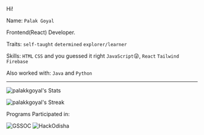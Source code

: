 Hi!

Name: `Palak Goyal`

Frontend(React) Developer.

Traits: `self-taught` `determined` `explorer/learner`

Skills: `HTML` `CSS` and you guessed it right `JavaScript`😜, `React` `Tailwind` `Firebase`

Also worked with: `Java` and `Python`

---
![palakkgoyal's Stats](https://github-readme-stats.vercel.app/api?username=palakkgoyal&theme=vue-dark&show_icons=true&hide_border=true&count_private=true)

![palakkgoyal's Streak](https://github-readme-streak-stats.herokuapp.com/?user=palakkgoyal&theme=vue-dark&hide_border=true)


Programs Participated in:

![GSSOC](https://i.ibb.co/2cC7fzv/Screenshot-2023-08-03-135556.png)
![HackOdisha](https://i.ibb.co/1zqVtpR/Screenshot-2023-09-14-200430.png)
